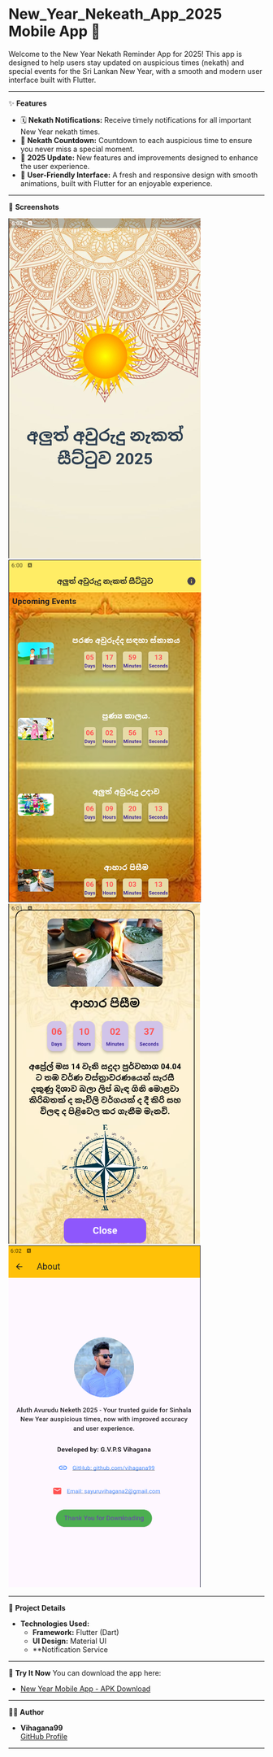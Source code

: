 # New_Year_Nekeath_App_2025 Mobile App 🎉

Welcome to the New Year Nekath Reminder App for 2025! This app is designed to help users stay updated on auspicious times (nekath) and special events for the Sri Lankan New Year, with a smooth and modern user interface built with Flutter.

---

✨ **Features**
- 🗓️ **Nekath Notifications:** Receive timely notifications for all important New Year nekath times.
- 📅 **Nekath Countdown:** Countdown to each auspicious time to ensure you never miss a special moment.
- 🔮 **2025 Update:** New features and improvements designed to enhance the user experience.
- 🎉 **User-Friendly Interface:** A fresh and responsive design with smooth animations, built with Flutter for an enjoyable experience.

---

📱 **Screenshots**

<img src="assets/open.png" /><img src="assets/home.png" /><img src="assets/details.png" /><img src="assets/about.png" />

---

📂 **Project Details**
- **Technologies Used:**
  - **Framework:** Flutter (Dart)
  - **UI Design:** Material UI
  - **Notification Service
  
---
  
🚀 **Try It Now**
You can download the app here:
- [New Year Mobile App - APK Download]([link_to_ap](https://drive.google.com/file/d/1qnpam2-DI3DC_JjE6PoU9lLjel6GaNuH/view?usp=drive_link))

---

👨‍💻 **Author**
- **Vihagana99**  
  [GitHub Profile]([link_to_github](https://github.com/vihagana99))

---
